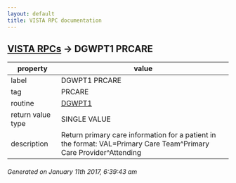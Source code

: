 ```yaml
---
layout: default
title: VISTA RPC documentation
---
```




## [VISTA RPCs](TableOfContent.md) &#8594; DGWPT1 PRCARE 

 property | value 
--- | --- 
 label | DGWPT1 PRCARE
 tag | PRCARE
 routine | [DGWPT1](http://code.osehra.org/dox/Routine_DGWPT1_source.html)
 return value type | SINGLE VALUE
 description | Return primary care information for a patient in the format:  VAL=Primary Care Team^Primary Care Provider^Attending




 ###### Generated on January 11th 2017, 6:39:43 am